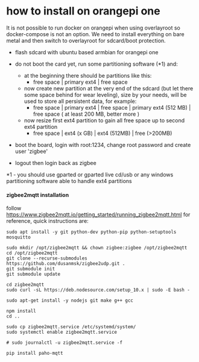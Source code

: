 # how to install on orangepi one

It is not possible to run docker on orangepi when using overlayroot so docker-compose is not an option.
We need to install everything on bare metal and then switch to overlayroot for sdcard/boot protection.

- flash sdcard with ubuntu based armbian for orangepi one
- do not boot the card yet, run some partitioning software (*1) and:
    - at the beginning there should be partitions like this:
        - free space | primary ext4 | free space
    - now create new partition at the very end of the sdcard (but let there some space behind for wear leveling), size by your needs, will be used to store all persistent data, for example:
        - free space | primary ext4 | free space | primary ext4 (512 MB) | free space ( at least 200 MB, better more )
    - now resize first ext4 partition to gain all free space up to second ext4 partition
        - free space | ext4 (x GB) | ext4 (512MB) | free (>200MB)
    
- boot the board, login with root:1234, change root password and create user 'zigbee'
- logout then login back as zigbee

*1 - you should use gparted or gparted live cd/usb or any windows partitioning software able to handle ext4 partitions

#### zigbee2mqtt installation
follow https://www.zigbee2mqtt.io/getting_started/running_zigbee2mqtt.html for reference, quick instructions are:

    sudo apt install -y git python-dev python-pip python-setuptools mosquitto

    sudo mkdir /opt/zigbee2mqtt && chown zigbee:zigbee /opt/zigbee2mqtt
    cd /opt/zigbee2mqtt
    git clone --recurse-submodules https://github.com/dusanmsk/zigbee2udp.git .
    git submodule init
    git submodule update
    
    cd zigbee2mqtt
    sudo curl -sL https://deb.nodesource.com/setup_10.x | sudo -E bash -
    
    sudo apt-get install -y nodejs git make g++ gcc
    
    npm install
    cd ..
    
    sudo cp zigbee2mqtt.service /etc/systemd/system/
    sudo systemctl enable zigbee2mqtt.service
    
    # sudo journalctl -u zigbee2mqtt.service -f
    
    pip install paho-mqtt
    
    
    